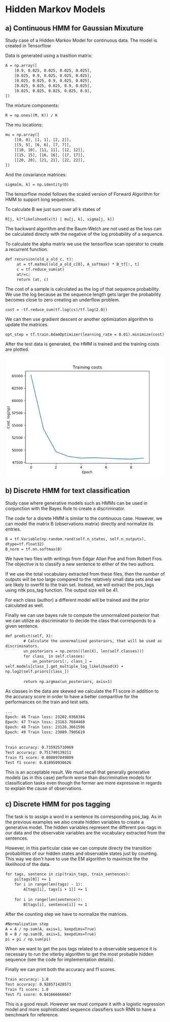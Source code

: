 # Hidden Markov Models

## a) Continuous HMM for Gaussian Mixuture

Study case of a Hidden Markov Model for continuous data. The model is created in Tensorflow

Data is generated using a trasition matrix:

    A = np.array([
        [0.9, 0.025, 0.025, 0.025, 0.025],
        [0.025, 0.9, 0.025, 0.025, 0.025],
        [0.025, 0.025, 0.9, 0.025, 0.025],
        [0.025, 0.025, 0.025, 0.9, 0.025],
        [0.025, 0.025, 0.025, 0.025, 0.9],
    ])

The mixture components:

    R = np.ones((M, K)) / K

The mu locations:

    mu = np.array([
        [[0, 0], [1, 1], [2, 2]],
        [[5, 5], [6, 6], [7, 7]],
        [[10, 10], [11, 11], [12, 12]],
        [[15, 15], [16, 16], [17, 17]],
        [[20, 20], [21, 21], [22, 22]],
    ])
    
And the covariance matrices:

    sigma[m, k] = np.identity(D)


The tensorflow model follows the scaled version of Forward Algorithm for HMM to support long sequences.

To calculate B we just sum over all k states of 

    R[j, k]*likelihood(x(t) | mu[j, k], sigma[j, k])
 
The backward algorithm and the Baum-Welch are not used as the loss can be calculated directy with the negative of the log probability of a sequence.

To calculate the alpha matrix we use the tensorflow scan operator to create a recurrent function.

    def recursion(old_a_old_c, t):
         at = tf.matmul(old_a_old_c[0], A_softmax) * B_tf[:, t]
         c = tf.reduce_sum(at)
         at/=c;
         return (at, c)

The cost of a sample is calculated as the log of that sequence probability. We use the log 
because as the sequence length gets larger the probability becomes close to zero creating an underflow problem.

    cost = -tf.reduce_sum(tf.log(cs)/tf.log(2.0))
    
We can then use gradient descent or another optimization algorithm to update the matrices.

    opt_step = tf.train.AdamOptimizer(learning_rate = 0.01).minimize(cost)


After the test data is generated, the HMM is trained and the training costs are plotted.

![Train cost](hdmm_costs.png)

## b) Discrete HMM for text classification

Study case where generative models such as HMMs can be used in conjunction with the Bayes Rule to create a discriminator.

The code for a disrete HMM is similar to the continuous case. However, we can model the matrix B (observations matrix) directly and normalize its entries.

    B = tf.Variable(np.random.rand(self.n_states, self.n_outputs), dtype=tf.float32)
    B_norm = tf.nn.softmax(B)

We have two files with writings from Edgar Allan Poe and from Robert Fros. The objective is to classify a new sentence to either of the two authors.

If we use the total vocabulary extracted from these files, then the number of outputs will be too large compared to the relatively small data sets and we are likely to overfit to the train set.
Instead, we will extract the pos_tags using nltk pos_tag function. The output size will be 41.

For each class (author) a different model will be trained and the prior calculated as well.

Finally we can use bayes rule to compute the unnormalized posterior that we can utilize as discriminator to decide the class that corresponds to a given sentence.
    
    def predict(self, X):
            # Calculate the unnormalized posteriors, that will be used as discriminators.
            un_posteriors = np.zeros((len(X), len(self.classes)))
            for class_ in self.classes:
                un_posteriors[:, class_] = self.models[class_].get_multiple_log_likelihood(X) + np.log2(self.priors[class_])
    
            return np.argmax(un_posteriors, axis=1)

As classes in the data are skewed we calculate the F1 score in addition to the accuracy score in order to have a better comparitive for the performances on the train and test sets.

    ...
    Epoch: 46 Train loss: 23202.0368384
    Epoch: 47 Train loss: 23163.7684468
    Epoch: 48 Train loss: 23126.3661596
    Epoch: 49 Train loss: 23089.7905619
    
    
    Train accuracy: 0.735925710969
    Test accuracy: 0.751740139211
    Train f1 score: 0.808097849009
    Test f1 score: 0.818950930626
    
This is an acceptable result. We must recall that generally generative models (as in this case) perform worse than discriminative models for classification tasks even though
the former are more expressive in regards to explain the cause of observations. 

## c) Discrete HMM for pos tagging

The task is to assign a word in a sentence its corresponding pos_tag. As in the previous examples we also create hidden variables to create a generative model.
The hidden variables represent the different pos-tags in our data and the observable variables are the vocabulary extracted from the sentences.

However, in this particular case we can compute directy the transition probabilities of our hidden states and observable states just by counting. This way we don't have to use the EM
algorithm to maximize the the likelihood of the data.

    for tags, sentence in zip(train_tags, train_sentences):
        pi[tags[0]] += 1
        for i in range(len(tags) - 1):
            A[tags[i], tags[i + 1]] += 1

        for i in range(len(sentence)):
            B[tags[i], sentence[i]] += 1 
            
After the counting step we have to normalize the matrices.

    #Normalization step
    A = A / np.sum(A, axis=1, keepdims=True)
    B = B / np.sum(B, axis=1, keepdims=True)
    pi = pi / np.sum(pi)
    
When we want to get the pos tags related to a observable sequence it is necessary to run the viterby algorithm to get
the most probable hidden sequence (see the code for implementation details).

Finally we can print both the accuracy and f1 scores.

    Train accuracy: 1.0
    Test accuracy: 0.928571428571
    Train f1 score: 1.0
    Test f1 score: 0.841666666667

This is a good result. However we must compare it with a logistic regression model and more sophisticated sequence classifiers such
RNN to have a benchmark for reference.


